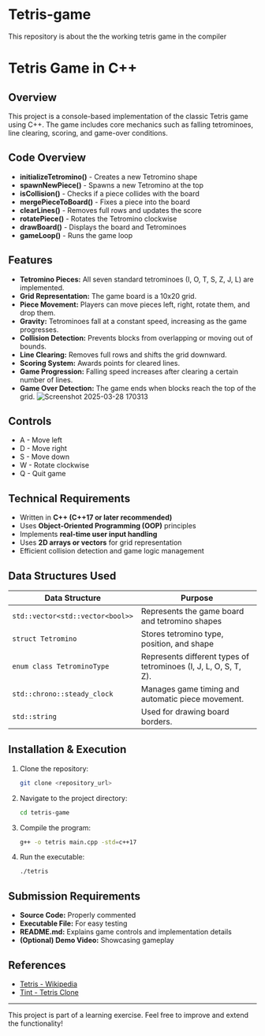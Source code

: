 # Tetris-game
This repository is about the the working tetris game in the compiler
# Tetris Game in C++

## Overview
This project is a console-based implementation of the classic Tetris game using C++. The game includes core mechanics such as falling tetrominoes, line clearing, scoring, and game-over conditions.

## Code Overview
- **initializeTetromino()** - Creates a new Tetromino shape
- **spawnNewPiece()** - Spawns a new Tetromino at the top
- **isCollision()** - Checks if a piece collides with the board
- **mergePieceToBoard()** - Fixes a piece into the board
- **clearLines()** - Removes full rows and updates the score
- **rotatePiece()** - Rotates the Tetromino clockwise
- **drawBoard()** - Displays the board and Tetrominoes
- **gameLoop()** - Runs the game loop

## Features
- **Tetromino Pieces:** All seven standard tetrominoes (I, O, T, S, Z, J, L) are implemented.
- **Grid Representation:** The game board is a 10x20 grid.
- **Piece Movement:** Players can move pieces left, right, rotate them, and drop them.
- **Gravity:** Tetrominoes fall at a constant speed, increasing as the game progresses.
- **Collision Detection:** Prevents blocks from overlapping or moving out of bounds.
- **Line Clearing:** Removes full rows and shifts the grid downward.
- **Scoring System:** Awards points for cleared lines.
- **Game Progression:** Falling speed increases after clearing a certain number of lines.
- **Game Over Detection:** The game ends when blocks reach the top of the grid.
  ![Screenshot 2025-03-28 170313](https://github.com/user-attachments/assets/dfec6970-b0ac-412b-929e-1d66671f62d9)

## Controls
- A - Move left
- D - Move right
- S - Move down
- W - Rotate clockwise
- Q - Quit game

## Technical Requirements
- Written in **C++ (C++17 or later recommended)**
- Uses **Object-Oriented Programming (OOP)** principles
- Implements **real-time user input handling**
- Uses **2D arrays or vectors** for grid representation
- Efficient collision detection and game logic management

## Data Structures Used

| Data Structure                        | Purpose |
|----------------------------------------|---------|
| `std::vector<std::vector<bool>>`  | Represents the game board and tetromino shapes |
| `struct Tetromino`                     | Stores tetromino type, position, and shape |
| `enum class TetrominoType`             | Represents different types of tetrominoes (I, J, L, O, S, T, Z). |
| `std::chrono::steady_clock`            | Manages game timing and automatic piece movement. |
| `std::string`                          | Used for drawing board borders. |

## Installation & Execution
1. Clone the repository:
   ```sh
   git clone <repository_url>
   ```
2. Navigate to the project directory:
   ```sh
   cd tetris-game
   ```
3. Compile the program:
   ```sh
   g++ -o tetris main.cpp -std=c++17
   ```
4. Run the executable:
   ```sh
   ./tetris
   ```

## Submission Requirements
- **Source Code:** Properly commented
- **Executable File:** For easy testing
- **README.md:** Explains game controls and implementation details
- **(Optional) Demo Video:** Showcasing gameplay

## References
- [Tetris - Wikipedia](https://en.wikipedia.org/wiki/Tetris)
- [Tint - Tetris Clone](https://github.com/DavidGriffith/tint)



---
This project is part of a learning exercise. Feel free to improve and extend the functionality!
